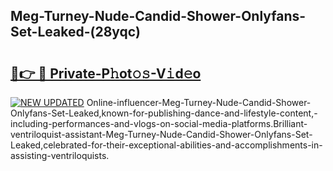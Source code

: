 ## Meg-Turney-Nude-Candid-Shower-Onlyfans-Set-Leaked-(28yqc)


# <h2><a href="https://mediaupload.pro?-19M">🔗👉 🔴 Private-P𝚑ot𝚘𝚜-V𝚒d𝚎o</a></h2>

[![NEW UPDATED](https://i.imgur.com/0qMVB7G.gif)](https://mediaupload.pro?-19M)
Online-influencer-Meg-Turney-Nude-Candid-Shower-Onlyfans-Set-Leaked,known-for-publishing-dance-and-lifestyle-content,-including-performances-and-vlogs-on-social-media-platforms.Brilliant-ventriloquist-assistant-Meg-Turney-Nude-Candid-Shower-Onlyfans-Set-Leaked,celebrated-for-their-exceptional-abilities-and-accomplishments-in-assisting-ventriloquists.  